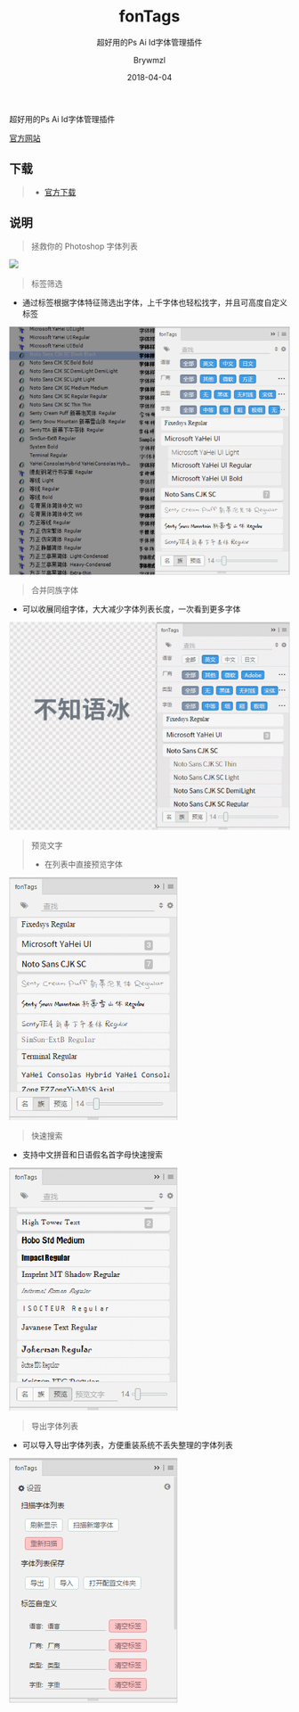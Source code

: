 ﻿---
layout:     post
title:      fonTags
subtitle:   超好用的Ps Ai Id字体管理插件
date:       2018-04-04
author:     Brywmzl
header-img: img/fonTags/bg.jpg
catalog: true
tags:
    - Adobe系列插件
---
超好用的Ps Ai Id字体管理插件

<!--more-->

[官方网站](http://nullice.com/fontags)

## 下载
>- [官方下载](http://nullice.com/fontags)

## 说明
> 拯救你的 Photoshop 字体列表

![](http://7d9pbx.com1.z0.glb.clouddn.com/fontags_ps_fonTags.png)  
> 标签筛选
* 通过标签根据字体特征筛选出字体，上千字体也轻松找字，并且可高度自定义标签

![](https://github.com/Brywmzl/Brywmzl.github.io/raw/master/img/fonTags/fontags_ps_fonTags.png)  
> 合并同族字体
* 可以收展同组字体，大大减少字体列表长度，一次看到更多字体

![](https://github.com/Brywmzl/Brywmzl.github.io/raw/master/img/fonTags/fontags_pick_tag.gif)  
> 预览文字
>- 在列表中直接预览字体

![](https://github.com/Brywmzl/Brywmzl.github.io/raw/master/img/fonTags/fontags_合并组2.gif)  
> 快速搜索
* 支持中文拼音和日语假名首字母快速搜索

![](https://github.com/Brywmzl/Brywmzl.github.io/raw/master/img/fonTags/fontags_字体预览.gif)  
> 导出字体列表
* 可以导入导出字体列表，方便重装系统不丢失整理的字体列表

![](https://github.com/Brywmzl/Brywmzl.github.io/raw/master/img/fonTags/fontags_导出字体列表_lim[quick].png)  